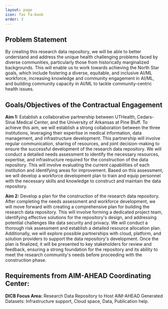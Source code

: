 ```yaml
---
layout: page
icon: fas fa-book
order: 3
---
```


## Problem Statement

By creating this research data repository, we will be able to better understand and address the unique health challenging problems faced by diverse communities, particularly those from historically marginalized backgrounds. This will enable us to work towards achieving the North Star goals, which include fostering a diverse, equitable, and inclusive AI/ML workforce, increasing knowledge and community engagement in AI/ML, and building community capacity in AI/ML to tackle community-centric health issues.

## Goals/Objectives of the Contractual Engagement
**Aim 1:** Establish a collaborative partnership between UTHealth, Cedars-Sinai Medical Center, and the University of Arkansas at Pine Bluff. To achieve this aim, we will establish a strong collaboration between the three institutions, leveraging their expertise in medical information, data management, and infrastructure development. This partnership will involve regular communication, sharing of resources, and joint decision-making to ensure the successful development of the research data repository. We will conduct a detailed needs assessment to identify the necessary resources, expertise, and infrastructure required for the construction of the data repository. This will involve evaluating the current capabilities of each institution and identifying areas for improvement. Based on this assessment, we will develop a workforce development plan to train and equip personnel with the necessary skills and knowledge to construct and maintain the data repository.

**Aim 2:** Develop a plan for the construction of the research data repository. After completing the needs assessment and workforce development, we will move forward with creating a comprehensive plan for building the research data repository. This will involve forming a dedicated project team, identifying effective solutions for the repository's design, and addressing potential challenges like data security and privacy. We will conduct a thorough risk assessment and establish a detailed resource allocation plan. Additionally, we will explore possible partnerships with cloud, platform, and solution providers to support the data repository's development. Once the plan is finalized, it will be presented to key stakeholders for review and feedback, ensuring a strong foundation for the repository and its ability to meet the research community's needs before proceeding with the construction phase.

## Requirements from AIM-AHEAD Coordinating Center:
**DICB Focus Area:** Research Data Repository to Host AIM-AHEAD Generated Datasets: Infrastructure support, Cloud space, Data, Publication help.